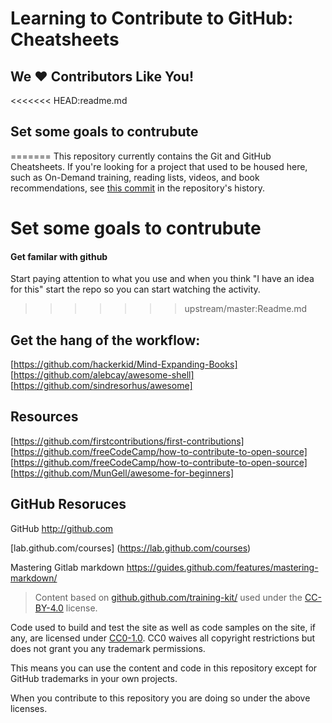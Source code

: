
# Learning to Contribute to GitHub: Cheatsheets

## We :heart: Contributors Like You!

<<<<<<< HEAD:readme.md
## Set some goals to contrubute
=======
This repository currently contains the Git and GitHub Cheatsheets. If you're looking for a project that used to be housed here, such as On-Demand training, reading lists, videos, and book recommendations, see [this commit](https://github.com/github/training-kit/tree/4fbf180e980ef973ba4cc4b8ef3d5f278ddc8c08) in the repository's history.

# Set some goals to contrubute
#### Get familar with github
Start paying attention to what you use and when you think "I have an idea for this" start the repo so you can start watching the activity. 

>>>>>>> upstream/master:Readme.md


## Get the hang of the workflow:

[https://github.com/hackerkid/Mind-Expanding-Books]
[https://github.com/alebcay/awesome-shell]
[https://github.com/sindresorhus/awesome]

## Resources
[https://github.com/firstcontributions/first-contributions]
[https://github.com/freeCodeCamp/how-to-contribute-to-open-source]
[https://github.com/freeCodeCamp/how-to-contribute-to-open-source]
[https://github.com/MunGell/awesome-for-beginners]

## GitHub Resoruces

GitHub http://github.com 



[lab.github.com/courses] (https://lab.github.com/courses)

Mastering Gitlab markdown 
https://guides.github.com/features/mastering-markdown/



> Content based on
> <a href="https://github.github.com/training-kit/">github.github.com/training-kit/</a>
> used under the
> <a href="https://creativecommons.org/licenses/by/4.0/">CC-BY-4.0</a>
> license.</a>

Code used to build and test the site as well as code samples on the site, if any, are licensed under [CC0-1.0](https://creativecommons.org/publicdomain/zero/1.0/legalcode). CC0 waives all copyright restrictions but does not grant you any trademark permissions.

This means you can use the content and code in this repository except for GitHub trademarks in your own projects.

When you contribute to this repository you are doing so under the above licenses.


